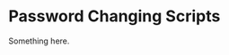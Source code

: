 [title]: # (Password Changing Scripts)
[tags]: # (XXX)
[priority]: # (3062)
# Password Changing Scripts
Something here.
